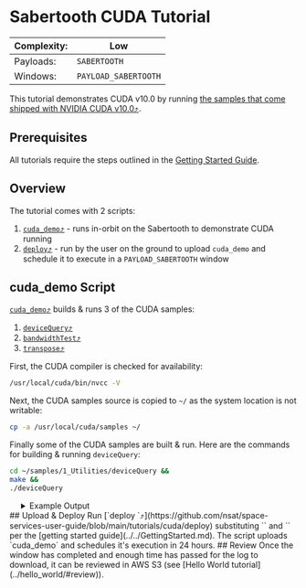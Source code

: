 # Sabertooth CUDA Tutorial

|Complexity:|Low|
|-|-|
|Payloads:|`SABERTOOTH`|
|Windows:|`PAYLOAD_SABERTOOTH`|


This tutorial demonstrates CUDA v10.0 by running [the samples that come shipped with NVIDIA CUDA v10.0⤴](https://docs.nvidia.com/cuda/archive/10.0/cuda-installation-guide-linux/index.html#compiling-examples).


## Prerequisites

All tutorials require the steps outlined in the [Getting Started Guide](../../GettingStarted.md). 


## Overview

The tutorial comes with 2 scripts:

1. [`cuda_demo`⤴](https://github.com/nsat/space-services-user-guide/blob/main/tutorials/cuda/deploy) - runs in-orbit on the Sabertooth to demonstrate CUDA running
1. [`deploy`⤴](https://github.com/nsat/space-services-user-guide/blob/main/tutorials/cuda/deploy) - run by the user on the ground to upload `cuda_demo` and schedule it to execute in a `PAYLOAD_SABERTOOTH` window


## cuda_demo Script

[`cuda_demo`⤴](https://github.com/nsat/space-services-user-guide/blob/main/tutorials/cuda/deploy) builds & runs 3 of the CUDA samples:

1. [`deviceQuery`⤴](https://docs.nvidia.com/cuda/archive/10.0/demo-suite/index.html#deviceQuery)
1. [`bandwidthTest`⤴](https://docs.nvidia.com/cuda/archive/10.0/demo-suite/index.html#bandwidthTest)
1. [`transpose`⤴](https://docs.nvidia.com/cuda/archive/10.0/cuda-samples/index.html#matrix-transpose)


First, the CUDA compiler is checked for availability:

```bash
/usr/local/cuda/bin/nvcc -V
```

Next, the CUDA samples source is copied to `~/` as the system location is not writable:

```bash
cp -a /usr/local/cuda/samples ~/
```

Finally some of the CUDA samples are built & run. Here are the commands for building & running `deviceQuery`:

```bash
cd ~/samples/1_Utilities/deviceQuery &&
make &&
./deviceQuery
```


<details>
  <summary style="padding-left:20px;display:list-item;">Example Output</summary>
  <br/>
<pre id="cuda_demo_output" class="highlight">
+ cd /home/spire/samples/1_Utilities/deviceQuery
+ make
/usr/local/cuda-10.0/bin/nvcc -ccbin g++ -I../../common/inc  -m64    -gencode arch=compute_30,code=sm_30 -gencode arch=compute_32,code=sm_32 -gencode arch=compute_53,code=sm_53 -gencode arch=compute_61,code=sm_61 -gencode arch=compute_62,code=sm_62 -gencode arch=compute_70,code=sm_70 -gencode arch=compute_72,code=sm_72 -gencode arch=compute_75,code=sm_75 -gencode arch=compute_75,code=compute_75 -o deviceQuery.o -c deviceQuery.cpp
/usr/local/cuda-10.0/bin/nvcc -ccbin g++   -m64      -gencode arch=compute_30,code=sm_30 -gencode arch=compute_32,code=sm_32 -gencode arch=compute_53,code=sm_53 -gencode arch=compute_61,code=sm_61 -gencode arch=compute_62,code=sm_62 -gencode arch=compute_70,code=sm_70 -gencode arch=compute_72,code=sm_72 -gencode arch=compute_75,code=sm_75 -gencode arch=compute_75,code=compute_75 -o deviceQuery deviceQuery.o
mkdir -p ../../bin/aarch64/linux/release
cp deviceQuery ../../bin/aarch64/linux/release
+ ./deviceQuery
./deviceQuery Starting...

 CUDA Device Query (Runtime API) version (CUDART static linking)

Detected 1 CUDA Capable device(s)

Device 0: "NVIDIA Tegra X1"
  CUDA Driver Version / Runtime Version          10.0 / 10.0
  CUDA Capability Major/Minor version number:    5.3
  Total amount of global memory:                 1980 MBytes (2076352512 bytes)
  ( 1) Multiprocessors, (128) CUDA Cores/MP:     128 CUDA Cores
  GPU Max Clock rate:                            922 MHz (0.92 GHz)
  Memory Clock rate:                             13 Mhz
  Memory Bus Width:                              64-bit
  L2 Cache Size:                                 262144 bytes
  Maximum Texture Dimension Size (x,y,z)         1D=(65536), 2D=(65536, 65536), 3D=(4096, 4096, 4096)
  Maximum Layered 1D Texture Size, (num) layers  1D=(16384), 2048 layers
  Maximum Layered 2D Texture Size, (num) layers  2D=(16384, 16384), 2048 layers
  Total amount of constant memory:               65536 bytes
  Total amount of shared memory per block:       49152 bytes
  Total number of registers available per block: 32768
  Warp size:                                     32
  Maximum number of threads per multiprocessor:  2048
  Maximum number of threads per block:           1024
  Max dimension size of a thread block (x,y,z): (1024, 1024, 64)
  Max dimension size of a grid size    (x,y,z): (2147483647, 65535, 65535)
  Maximum memory pitch:                          2147483647 bytes
  Texture alignment:                             512 bytes
  Concurrent copy and kernel execution:          Yes with 1 copy engine(s)
  Run time limit on kernels:                     Yes
  Integrated GPU sharing Host Memory:            Yes
  Support host page-locked memory mapping:       Yes
  Alignment requirement for Surfaces:            Yes
  Device has ECC support:                        Disabled
  Device supports Unified Addressing (UVA):      Yes
  Device supports Compute Preemption:            No
  Supports Cooperative Kernel Launch:            No
  Supports MultiDevice Co-op Kernel Launch:      No
  Device PCI Domain ID / Bus ID / location ID:   0 / 0 / 0
  Compute Mode:
     < Default (multiple host threads can use ::cudaSetDevice() with device simultaneously) >

deviceQuery, CUDA Driver = CUDART, CUDA Driver Version = 10.0, CUDA Runtime Version = 10.0, NumDevs = 1
Result = PASS
<pre>
</details>


## Upload & Deploy

Run [`deploy <AUTH_TOKEN> <SAT_ID>`⤴](https://github.com/nsat/space-services-user-guide/blob/main/tutorials/cuda/deploy) substituting `<AUTH_TOKEN>` and `<SAT_ID>` per the [getting started guide](../../GettingStarted.md). The script uploads `cuda_demo` and schedules it's execution in 24 hours.

## Review

Once the window has completed and enough time has passed for the log to download, it can be reviewed in AWS S3 (see [Hello World tutorial](../hello_world/#review)).
